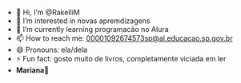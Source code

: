 - 👋 Hi, I’m @RakelliM
- 👀 I’m interested in novas apremdizagens
- 🌱 I’m currently learning programacão no Alura
- 📫 How to reach me: 00001092674573sp@al.educacao.sp.gov.br
- 😄 Pronouns: ela/dela
- ⚡ Fun fact: gosto muito de livros, completamente viciada em ler  
- **Mariana**🍒
  
<!---
RakelliM/RakelliM is a ✨ special ✨ repository because its `README.md` (this file) appears on your GitHub profile.
You can click the Preview link to take a look at your changes.
--->
